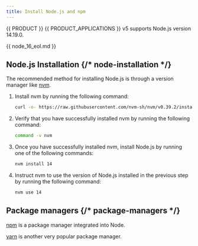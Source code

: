 ```yaml
---
title: Install Node.js and npm
---
```


{{ PRODUCT }} {{ PRODUCT_APPLICATIONS }} v5 supports Node.js version 14.19.0.

{{ node_16_eol.md }}

## Node.js Installation {/* node-installation */}

The recommended method for installing Node.js is through a version manager like [nvm](https://github.com/nvm-sh/nvm).

1.  Install nvm by running the following command:

    ```bash
    curl -o- https://raw.githubusercontent.com/nvm-sh/nvm/v0.39.2/install.sh | bash
    ```

2.  Verify that you have successfully installed nvm by running the following command:

    ```bash
    command -v nvm
    ```

3.  Once you have successfully installed nvm, install Node.js by running one of the following commands:

    ```bash tabLabel="{{ PRODUCT }} Version 5"
    nvm install 14
    ```

4.  Instruct nvm to use the version of Node.js installed in the previous step by running the following command:

    ```bash tabLabel="{{ PRODUCT }} Version 5"
    nvm use 14
    ```

## Package managers {/* package-managers */}

[npm](https://www.npmjs.com/) is a package manager integrated into Node.

[yarn](https://classic.yarnpkg.com/en/docs/cli/) is another very popular package manager.
